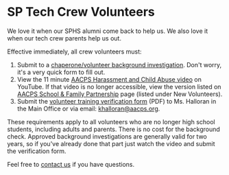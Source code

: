 <!-- title: SP Tech Crew Volunteers -->
<!-- categories: pages -->
<!-- tags: volunteers -->
<!-- published: 2017-06-06T22:30:00-05:00 -->
<!-- updated: 2018-09-04T11:25:00-05:00 -->
<!-- summary: We love it when our alumni come back to help us. We also love it when our crew parents help us out. -->

# SP Tech Crew Volunteers

We love it when our SPHS alumni come back to help us. We also love it when our tech crew parents help us out.
 
Effective immediately, all crew volunteers must:

1. Submit to a [chaperone/volunteer background investigation](https://www.aacps.org/Page/1869). Don't worry, it's a very quick form to fill out.
2. View the 11 minute [AACPS Harassment and Child Abuse video](https://www.youtube.com/playlist?list=PL63heeIfctOufz7O6AA0ByiSv1ctT8IAx) on YouTube. If that video is no longer accessible, view the version listed on [AACPS School & Family Partnership](http://aacpsschools.org/family/family/) page (listed under New Volunteers).
3. Submit the [volunteer training verification form](http://aacpsschools.org/family/wp-content/uploads/2014/09/Volunteer-Video-verification-form.pdf) (PDF) to Ms. Halloran in the Main Office or via email: khalloran@aacps.org.
 
These requirements apply to all volunteers who are no longer high school students, including adults and parents. There is no cost for the background check. Approved background investigations are generally valid for two years, so if you've already done that part just watch the video and submit the verification form.

Feel free to [contact us](contact.html) if you have questions.

<!-- EOF -->
